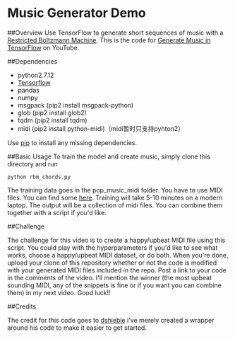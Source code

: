 # Music Generator Demo

##Overview
Use TensorFlow to generate short sequences of music with a [Restricted Boltzmann Machine](http://deeplearning4j.org/restrictedboltzmannmachine.html). This is the code for [Generate Music in TensorFlow]() on YouTube. 

##Dependencies

* python2.7.12
* [Tensorflow](https://www.tensorflow.org/versions/r0.10/get_started/os_setup.html)
* pandas
* numpy
* msgpack (pip2 install msgpack-python)
* glob (pip2 install glob2)
* tqdm (pip2 install tqdm)
* midi (pip2 install python-midi)（midi暂时只支持pyhton2）

Use [pip](https://pypi.python.org/pypi/pip) to install any missing dependencies.

##Basic Usage
To train the model and create music, simply clone this directory and run
```
python rbm_chords.py
```

The training data goes in the pop_music_midi folder. You have to use MIDI files. You can find some [here](http://www.midiworld.com/files/). Training will take 5-10 minutes on a modern laptop. The output will be a collection of midi files. You can combine them together with a script if you'd like. 

##Challenge

The challenge for this video is to create a happy/upbeat MIDI file using this script. You could play with the hyperparameters if you'd like to see what works, choose a happy/upbeat MIDI dataset, or do both. When you're done, upload your clone of this repository whether or not the code is modified with your generated MIDI files included in the repo. Post a link to your code in the comments of the video. I'll mention the winner (the most upbeat sounding MIDI, any of the snippets is fine or if you want you can combine them) in my next video. Good luck!!

##Credits

The credit for this code goes to [dshieble](https://github.com/dshieble) i've merely created a wrapper around his code to make it easier to get started. 
